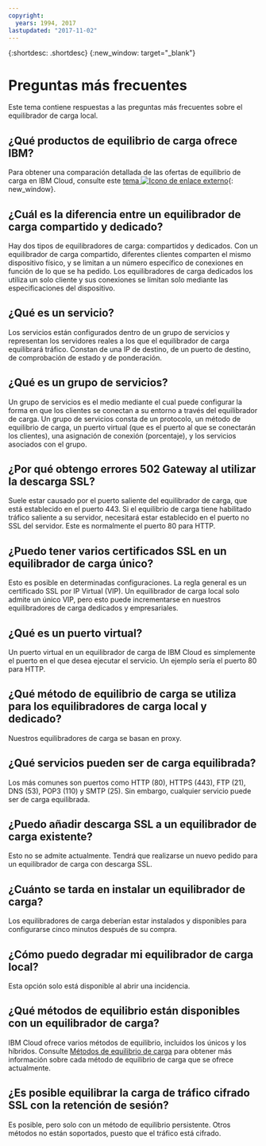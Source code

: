 ```yaml
---
copyright:
  years: 1994, 2017
lastupdated: "2017-11-02"
---
```


{:shortdesc: .shortdesc}
{:new_window: target="_blank"}


# Preguntas más frecuentes
Este tema contiene respuestas a las preguntas más frecuentes sobre el equilibrador de carga local.

## ¿Qué productos de equilibrio de carga ofrece IBM?
Para obtener una comparación detallada de las ofertas de equilibrio de carga en IBM Cloud, consulte este [tema ![Icono de enlace externo](../../icons/launch-glyph.svg "Icono de enlace externo")](https://dev-console.bluemix.net/docs/infrastructure/loadbalancer-service/explore-load-balancers.html#explore-load-balancers){: new_window}.

## ¿Cuál es la diferencia entre un equilibrador de carga compartido y dedicado?

Hay dos tipos de equilibradores de carga: compartidos y dedicados. Con un equilibrador de carga compartido, diferentes clientes comparten el mismo dispositivo físico, y se limitan a un número específico de conexiones en función de lo que se ha pedido. Los equilibradores de carga dedicados los utiliza un solo cliente y sus conexiones se limitan solo mediante las especificaciones del dispositivo.

## ¿Qué es un servicio?
Los servicios están configurados dentro de un grupo de servicios y representan los servidores reales a los que el equilibrador de carga equilibrará tráfico. Constan de una IP de destino, de un puerto de destino, de comprobación de estado y de ponderación.

## ¿Qué es un grupo de servicios?
Un grupo de servicios es el medio mediante el cual puede configurar la forma en que los clientes se conectan a su entorno a través del equilibrador de carga. Un grupo de servicios consta de un protocolo, un método de equilibrio de carga, un puerto virtual (que es el puerto al que se conectarán los clientes), una asignación de conexión (porcentaje), y los servicios asociados con el grupo.

## ¿Por qué obtengo errores 502 Gateway al utilizar la descarga SSL?

Suele estar causado por el puerto saliente del equilibrador de carga, que está establecido en el puerto 443.  Si el equilibrio de carga tiene habilitado tráfico saliente a su servidor, necesitará estar establecido en el puerto no SSL del servidor.  Este es normalmente el puerto 80 para HTTP.

## ¿Puedo tener varios certificados SSL en un equilibrador de carga único?

Esto es posible en determinadas configuraciones.  La regla general es un certificado SSL por IP Virtual (VIP). Un equilibrador de carga local solo admite un único VIP, pero esto puede incrementarse en nuestros equilibradores de carga dedicados y empresariales.

## ¿Qué es un puerto virtual?

Un puerto virtual en un equilibrador de carga de IBM Cloud es simplemente el puerto en el que desea ejecutar el servicio. Un ejemplo sería el puerto 80 para HTTP.

## ¿Qué método de equilibrio de carga se utiliza para los equilibradores de carga local y dedicado?

Nuestros equilibradores de carga se basan en proxy.

## ¿Qué servicios pueden ser de carga equilibrada?

Los más comunes son puertos como HTTP (80), HTTPS (443), FTP (21), DNS (53), POP3 (110) y SMTP (25). Sin embargo, cualquier servicio puede ser de carga equilibrada.

## ¿Puedo añadir descarga SSL a un equilibrador de carga existente?

Esto no se admite actualmente. Tendrá que realizarse un nuevo pedido para un equilibrador de carga con descarga SSL.

## ¿Cuánto se tarda en instalar un equilibrador de carga?

Los equilibradores de carga deberían estar instalados y disponibles para configurarse cinco minutos después de su compra.

## ¿Cómo puedo degradar mi equilibrador de carga local?

Esta opción solo está disponible al abrir una incidencia.

## ¿Qué métodos de equilibrio están disponibles con un equilibrador de carga?

IBM Cloud ofrece varios métodos de equilibrio, incluidos los únicos y los híbridos.  Consulte [Métodos de equilibrio de carga](load_balancing_methods.html) para obtener más información sobre cada método de equilibrio de carga que se ofrece actualmente.

## ¿Es posible equilibrar la carga de tráfico cifrado SSL con la retención de sesión?

Es posible, pero solo con un método de equilibrio persistente. Otros métodos no están soportados, puesto que el tráfico está cifrado.

